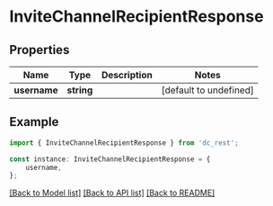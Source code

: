 # InviteChannelRecipientResponse


## Properties

Name | Type | Description | Notes
------------ | ------------- | ------------- | -------------
**username** | **string** |  | [default to undefined]

## Example

```typescript
import { InviteChannelRecipientResponse } from 'dc_rest';

const instance: InviteChannelRecipientResponse = {
    username,
};
```

[[Back to Model list]](../README.md#documentation-for-models) [[Back to API list]](../README.md#documentation-for-api-endpoints) [[Back to README]](../README.md)

